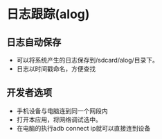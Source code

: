 日志跟踪(alog)
==============

日志自动保存
-----------

* 可以将系统产生的日志保存到/sdcard/alog/目录下。
* 日志以时间戳命名，方便查找

开发者选项
----------

* 手机设备与电脑连到同一个网段内
* 打开本应用，将网络调试选中。
* 在电脑的执行adb connect ip就可以直接连到设备
